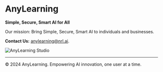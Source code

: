 # AnyLearning

**Simple, Secure, Smart AI for All**

Our mission: Bring Simple, Secure, Smart AI to individuals and businesses.

**Contact Us:** [anylearning@nrl.ai](anylearning@nrl.ai).

![AnyLearning Studio](https://github.com/user-attachments/assets/66875c36-40fb-4c1d-b829-1ccd5f3dbcac)

---

© 2024 AnyLearning. Empowering AI innovation, one user at a time.
